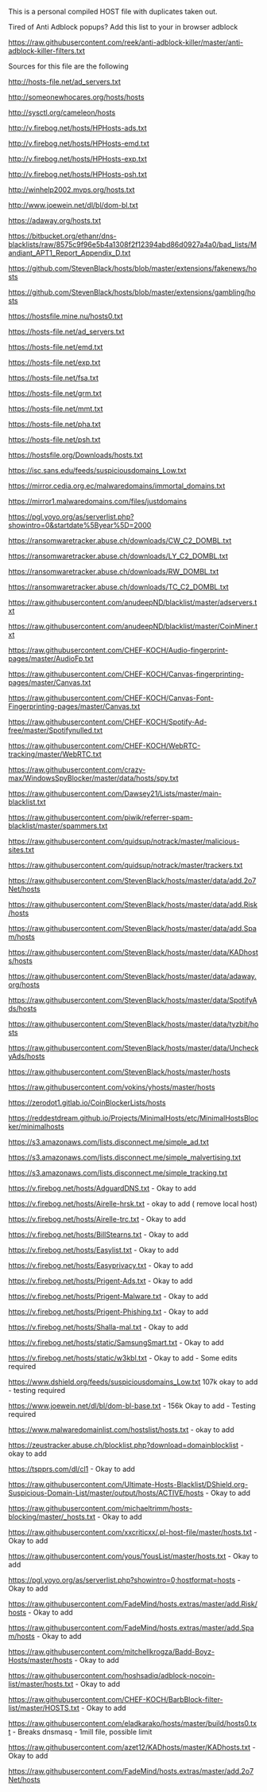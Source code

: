 This is a personal compiled HOST file with duplicates taken out.

Tired of Anti Adblock popups? Add this list to your in browser adblock

https://raw.githubusercontent.com/reek/anti-adblock-killer/master/anti-adblock-killer-filters.txt 

Sources for this file are the following

http://hosts-file.net/ad_servers.txt

http://someonewhocares.org/hosts/hosts

http://sysctl.org/cameleon/hosts

http://v.firebog.net/hosts/HPHosts-ads.txt

http://v.firebog.net/hosts/HPHosts-emd.txt

http://v.firebog.net/hosts/HPHosts-exp.txt

http://v.firebog.net/hosts/HPHosts-psh.txt

http://winhelp2002.mvps.org/hosts.txt

http://www.joewein.net/dl/bl/dom-bl.txt

https://adaway.org/hosts.txt

https://bitbucket.org/ethanr/dns-blacklists/raw/8575c9f96e5b4a1308f2f12394abd86d0927a4a0/bad_lists/Mandiant_APT1_Report_Appendix_D.txt

https://github.com/StevenBlack/hosts/blob/master/extensions/fakenews/hosts

https://github.com/StevenBlack/hosts/blob/master/extensions/gambling/hosts

https://hostsfile.mine.nu/hosts0.txt

https://hosts-file.net/ad_servers.txt

https://hosts-file.net/emd.txt

https://hosts-file.net/exp.txt

https://hosts-file.net/fsa.txt

https://hosts-file.net/grm.txt

https://hosts-file.net/mmt.txt

https://hosts-file.net/pha.txt

https://hosts-file.net/psh.txt

https://hostsfile.org/Downloads/hosts.txt

https://isc.sans.edu/feeds/suspiciousdomains_Low.txt

https://mirror.cedia.org.ec/malwaredomains/immortal_domains.txt

https://mirror1.malwaredomains.com/files/justdomains

https://pgl.yoyo.org/as/serverlist.php?showintro=0&startdate%5Byear%5D=2000

https://ransomwaretracker.abuse.ch/downloads/CW_C2_DOMBL.txt

https://ransomwaretracker.abuse.ch/downloads/LY_C2_DOMBL.txt

https://ransomwaretracker.abuse.ch/downloads/RW_DOMBL.txt

https://ransomwaretracker.abuse.ch/downloads/TC_C2_DOMBL.txt

https://raw.githubusercontent.com/anudeepND/blacklist/master/adservers.txt

https://raw.githubusercontent.com/anudeepND/blacklist/master/CoinMiner.txt

https://raw.githubusercontent.com/CHEF-KOCH/Audio-fingerprint-pages/master/AudioFp.txt

https://raw.githubusercontent.com/CHEF-KOCH/Canvas-fingerprinting-pages/master/Canvas.txt

https://raw.githubusercontent.com/CHEF-KOCH/Canvas-Font-Fingerprinting-pages/master/Canvas.txt

https://raw.githubusercontent.com/CHEF-KOCH/Spotify-Ad-free/master/Spotifynulled.txt

https://raw.githubusercontent.com/CHEF-KOCH/WebRTC-tracking/master/WebRTC.txt

https://raw.githubusercontent.com/crazy-max/WindowsSpyBlocker/master/data/hosts/spy.txt

https://raw.githubusercontent.com/Dawsey21/Lists/master/main-blacklist.txt

https://raw.githubusercontent.com/piwik/referrer-spam-blacklist/master/spammers.txt

https://raw.githubusercontent.com/quidsup/notrack/master/malicious-sites.txt

https://raw.githubusercontent.com/quidsup/notrack/master/trackers.txt

https://raw.githubusercontent.com/StevenBlack/hosts/master/data/add.2o7Net/hosts

https://raw.githubusercontent.com/StevenBlack/hosts/master/data/add.Risk/hosts

https://raw.githubusercontent.com/StevenBlack/hosts/master/data/add.Spam/hosts

https://raw.githubusercontent.com/StevenBlack/hosts/master/data/KADhosts/hosts

https://raw.githubusercontent.com/StevenBlack/hosts/master/data/adaway.org/hosts

https://raw.githubusercontent.com/StevenBlack/hosts/master/data/SpotifyAds/hosts

https://raw.githubusercontent.com/StevenBlack/hosts/master/data/tyzbit/hosts

https://raw.githubusercontent.com/StevenBlack/hosts/master/data/UncheckyAds/hosts

https://raw.githubusercontent.com/StevenBlack/hosts/master/hosts

https://raw.githubusercontent.com/vokins/yhosts/master/hosts

https://zerodot1.gitlab.io/CoinBlockerLists/hosts

https://reddestdream.github.io/Projects/MinimalHosts/etc/MinimalHostsBlocker/minimalhosts

https://s3.amazonaws.com/lists.disconnect.me/simple_ad.txt

https://s3.amazonaws.com/lists.disconnect.me/simple_malvertising.txt

https://s3.amazonaws.com/lists.disconnect.me/simple_tracking.txt

https://v.firebog.net/hosts/AdguardDNS.txt - Okay to add

https://v.firebog.net/hosts/Airelle-hrsk.txt - okay to add ( remove local host) 

https://v.firebog.net/hosts/Airelle-trc.txt - Okay to add

https://v.firebog.net/hosts/BillStearns.txt - Okay to add

https://v.firebog.net/hosts/Easylist.txt - Okay to add

https://v.firebog.net/hosts/Easyprivacy.txt - Okay to add

https://v.firebog.net/hosts/Prigent-Ads.txt - Okay to add

https://v.firebog.net/hosts/Prigent-Malware.txt - Okay to add

https://v.firebog.net/hosts/Prigent-Phishing.txt - Okay to add

https://v.firebog.net/hosts/Shalla-mal.txt - Okay to add

https://v.firebog.net/hosts/static/SamsungSmart.txt - Okay to add

https://v.firebog.net/hosts/static/w3kbl.txt - Okay to add - Some edits required

https://www.dshield.org/feeds/suspiciousdomains_Low.txt 107k okay to add - testing required

https://www.joewein.net/dl/bl/dom-bl-base.txt - 156k Okay to add - Testing required

https://www.malwaredomainlist.com/hostslist/hosts.txt - okay to add

https://zeustracker.abuse.ch/blocklist.php?download=domainblocklist - okay to add

https://tspprs.com/dl/cl1 - Okay to add

https://raw.githubusercontent.com/Ultimate-Hosts-Blacklist/DShield.org-Suspicious-Domain-List/master/output/hosts/ACTIVE/hosts - Okay to add

https://raw.githubusercontent.com/michaeltrimm/hosts-blocking/master/_hosts.txt - Okay to add

https://raw.githubusercontent.com/xxcriticxx/.pl-host-file/master/hosts.txt - Okay to add

https://raw.githubusercontent.com/yous/YousList/master/hosts.txt - Okay to add

https://pgl.yoyo.org/as/serverlist.php?showintro=0;hostformat=hosts - Okay to add

https://raw.githubusercontent.com/FadeMind/hosts.extras/master/add.Risk/hosts - Okay to add

https://raw.githubusercontent.com/FadeMind/hosts.extras/master/add.Spam/hosts - Okay to add

https://raw.githubusercontent.com/mitchellkrogza/Badd-Boyz-Hosts/master/hosts - Okay to add

https://raw.githubusercontent.com/hoshsadiq/adblock-nocoin-list/master/hosts.txt - Okay to add

https://raw.githubusercontent.com/CHEF-KOCH/BarbBlock-filter-list/master/HOSTS.txt - Okay to add

https://raw.githubusercontent.com/eladkarako/hosts/master/build/hosts0.txt - Breaks dnsmasq - 1mill file, possible limit

https://raw.githubusercontent.com/azet12/KADhosts/master/KADhosts.txt - Okay to add

https://raw.githubusercontent.com/FadeMind/hosts.extras/master/add.2o7Net/hosts
